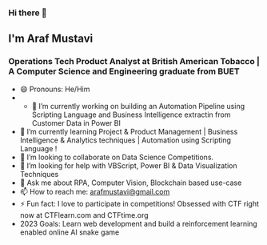 ### Hi there 👋 
## I'm Araf Mustavi 
### Operations Tech Product Analyst at British American Tobacco | A Computer Science and Engineering graduate from BUET
- 😄 Pronouns: He/Him
- - 🔭 I’m currently working on building an Automation Pipeline using Scripting Language and Business Intelligence extractin from Customer Data in Power BI
- 🌱 I’m currently learning Project & Product Management | Business Intelligence & Analytics techniques | Automation using Scripting Language !
- 👯 I’m looking to collaborate on Data Science Competitions.
- 🤔 I’m looking for help with VBScript, Power BI & Data Visualization Techniques
- 💬 Ask me about RPA, Computer Vision, Blockchain based use-case
- 📫 How to reach me: arafmustavi@gmail.com
- ⚡ Fun fact: I love to participate in competitions! Obsessed with CTF right now at CTFlearn.com and CTFtime.org
- 2023 Goals: Learn web development and build a reinforcement learning enabled online AI snake game

<!--
**arafMustavi/arafMustavi** is a ✨ _special_ ✨ repository because its `README.md` (this file) appears on your GitHub profile.

Here are some ideas to get you started:
- 😄 Pronouns: ...
- Currently working on 
- Learning 
- Love to participate in competitions
- Current Year Goals: 
-->
<!--

### Connect with me:

[<img align="left"  width="22px" src="https://cdn.jsdelivr.net/npm/simple-icons@v3/icons/linkedin.svg" />][linkedin]
[<img align="left"  width="22px" src="https://cdn.jsdelivr.net/npm/simple-icons@v3/icons/instagram.svg" />][instagram]

<br />
<br />
<br />
---
[instagram]: https://instagram.com/arafmustavi/
[linkedin]: https://linkedin.com/in/arafMustavi/


### Languages and Tools:
[<img align="left" alt="Visual Studio Code" width="26px" src="https://raw.githubusercontent.com/github/explore/80688e429a7d4ef2fca1e82350fe8e3517d3494d/topics/visual-studio-code/visual-studio-code.png" />][webdevplaylist]
[<img align="left" alt="HTML5" width="26px" src="https://raw.githubusercontent.com/github/explore/80688e429a7d4ef2fca1e82350fe8e3517d3494d/topics/html/html.png" />][webdevplaylist]
[<img align="left" alt="CSS3" width="26px" src="https://raw.githubusercontent.com/github/explore/80688e429a7d4ef2fca1e82350fe8e3517d3494d/topics/css/css.png" />][cssplaylist]
[<img align="left" alt="Sass" width="26px" src="https://raw.githubusercontent.com/github/explore/80688e429a7d4ef2fca1e82350fe8e3517d3494d/topics/sass/sass.png" />][cssplaylist]
[<img align="left" alt="JavaScript" width="26px" src="https://raw.githubusercontent.com/github/explore/80688e429a7d4ef2fca1e82350fe8e3517d3494d/topics/javascript/javascript.png" />][jsplaylist]
[<img align="left" alt="React" width="26px" src="https://raw.githubusercontent.com/github/explore/80688e429a7d4ef2fca1e82350fe8e3517d3494d/topics/react/react.png" />][reactplaylist]
[<img align="left" alt="Gatsby" width="26px" src="https://raw.githubusercontent.com/github/explore/e94815998e4e0713912fed477a1f346ec04c3da2/topics/gatsby/gatsby.png" />][webdevplaylist]
[<img align="left" alt="GraphQL" width="26px" src="https://raw.githubusercontent.com/github/explore/80688e429a7d4ef2fca1e82350fe8e3517d3494d/topics/graphql/graphql.png" />][webdevplaylist]
[<img align="left" alt="Node.js" width="26px" src="https://raw.githubusercontent.com/github/explore/80688e429a7d4ef2fca1e82350fe8e3517d3494d/topics/nodejs/nodejs.png" />][webdevplaylist]
[<img align="left" alt="Deno" width="26px" src="https://raw.githubusercontent.com/github/explore/361e2821e2dea67711cde99c9c40ed357061cf27/topics/deno/deno.png" />][webdevplaylist]
[<img align="left" alt="SQL" width="26px" src="https://raw.githubusercontent.com/github/explore/80688e429a7d4ef2fca1e82350fe8e3517d3494d/topics/sql/sql.png" />][webdevplaylist]
[<img align="left" alt="MySQL" width="26px" src="https://raw.githubusercontent.com/github/explore/80688e429a7d4ef2fca1e82350fe8e3517d3494d/topics/mysql/mysql.png" />][webdevplaylist]
[<img align="left" alt="MongoDB" width="26px" src="https://raw.githubusercontent.com/github/explore/80688e429a7d4ef2fca1e82350fe8e3517d3494d/topics/mongodb/mongodb.png" />][webdevplaylist]
[<img align="left" alt="Git" width="26px" src="https://raw.githubusercontent.com/github/explore/80688e429a7d4ef2fca1e82350fe8e3517d3494d/topics/git/git.png" />][webdevplaylist]
[<img align="left" alt="GitHub" width="26px" src="https://raw.githubusercontent.com/github/explore/78df643247d429f6cc873026c0622819ad797942/topics/github/github.png" />][webdevplaylist]
[<img align="left" alt="HTML5" width="26px" src="https://raw.githubusercontent.com/github/explore/80688e429a7d4ef2fca1e82350fe8e3517d3494d/topics/terminal/terminal.png" />][webdevplaylist]
-->
